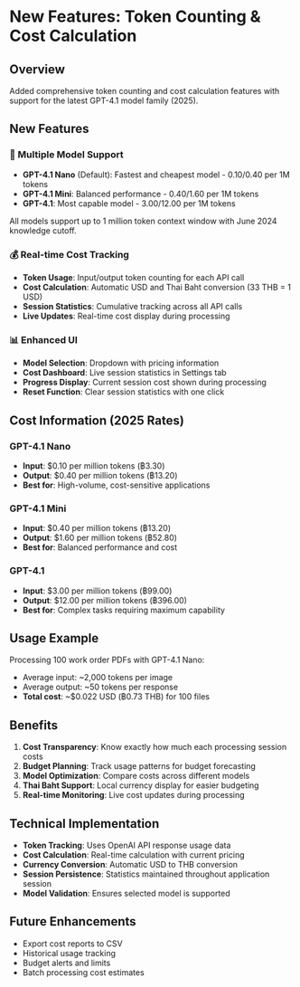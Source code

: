 # New Features: Token Counting & Cost Calculation

## Overview
Added comprehensive token counting and cost calculation features with support for the latest GPT-4.1 model family (2025).

## New Features

### 🤖 Multiple Model Support
- **GPT-4.1 Nano** (Default): Fastest and cheapest model - $0.10/$0.40 per 1M tokens
- **GPT-4.1 Mini**: Balanced performance - $0.40/$1.60 per 1M tokens  
- **GPT-4.1**: Most capable model - $3.00/$12.00 per 1M tokens

All models support up to 1 million token context window with June 2024 knowledge cutoff.

### 💰 Real-time Cost Tracking
- **Token Usage**: Input/output token counting for each API call
- **Cost Calculation**: Automatic USD and Thai Baht conversion (33 THB = 1 USD)
- **Session Statistics**: Cumulative tracking across all API calls
- **Live Updates**: Real-time cost display during processing

### 📊 Enhanced UI
- **Model Selection**: Dropdown with pricing information
- **Cost Dashboard**: Live session statistics in Settings tab
- **Progress Display**: Current session cost shown during processing
- **Reset Function**: Clear session statistics with one click

## Cost Information (2025 Rates)

### GPT-4.1 Nano
- **Input**: $0.10 per million tokens (฿3.30)
- **Output**: $0.40 per million tokens (฿13.20)
- **Best for**: High-volume, cost-sensitive applications

### GPT-4.1 Mini  
- **Input**: $0.40 per million tokens (฿13.20)
- **Output**: $1.60 per million tokens (฿52.80)
- **Best for**: Balanced performance and cost

### GPT-4.1
- **Input**: $3.00 per million tokens (฿99.00)
- **Output**: $12.00 per million tokens (฿396.00)
- **Best for**: Complex tasks requiring maximum capability

## Usage Example

Processing 100 work order PDFs with GPT-4.1 Nano:
- Average input: ~2,000 tokens per image
- Average output: ~50 tokens per response
- **Total cost**: ~$0.022 USD (฿0.73 THB) for 100 files

## Benefits

1. **Cost Transparency**: Know exactly how much each processing session costs
2. **Budget Planning**: Track usage patterns for budget forecasting
3. **Model Optimization**: Compare costs across different models
4. **Thai Baht Support**: Local currency display for easier budgeting
5. **Real-time Monitoring**: Live cost updates during processing

## Technical Implementation

- **Token Tracking**: Uses OpenAI API response usage data
- **Cost Calculation**: Real-time calculation with current pricing
- **Currency Conversion**: Automatic USD to THB conversion
- **Session Persistence**: Statistics maintained throughout application session
- **Model Validation**: Ensures selected model is supported

## Future Enhancements

- Export cost reports to CSV
- Historical usage tracking
- Budget alerts and limits
- Batch processing cost estimates